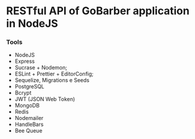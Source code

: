 # RESTful API of GoBarber application in NodeJS


### Tools

- NodeJS
- Express
- Sucrase + Nodemon;
- ESLint + Prettier + EditorConfig;
- Sequelize, Migrations e Seeds
- PostgreSQL
- Bcrypt
- JWT (JSON Web Token)
- MongoDB
- Redis
- Nodemailer
- HandleBars
- Bee Queue
